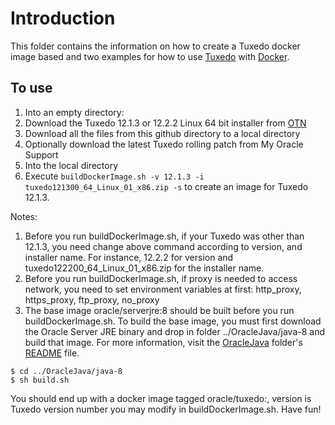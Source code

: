 # Introduction
This folder contains the information on how to create a Tuxedo docker image based and two examples for how to use [Tuxedo](http://oracle.com/tuxedo) with [Docker](https://www.docker.com/).

## To use
1. Into an empty directory:
  1. Download the Tuxedo 12.1.3 or 12.2.2 Linux 64 bit installer from [OTN](http://www.oracle.com/technetwork/middleware/tuxedo/downloads/index.html)
  2. Download all the files from this github directory to a local directory
  3. Optionally download the latest Tuxedo rolling patch from My Oracle Support
2. Into the local directory
3. Execute ``buildDockerImage.sh -v 12.1.3 -i tuxedo121300_64_Linux_01_x86.zip -s`` to create an image for Tuxedo 12.1.3.

Notes:
   1. Before you run buildDockerImage.sh, if your Tuxedo was other than 12.1.3, you need change above command according to version, and installer name. For instance, 12.2.2 for version and tuxedo122200_64_Linux_01_x86.zip for the installer name.
   2. Before you run buildDockerImage.sh, if proxy is needed to access network, you need to set environment variables at first: http_proxy, https_proxy, ftp_proxy, no_proxy
   3. The base image oracle/serverjre:8 should be built before you run buildDockerImage.sh. To build the base image, you must first download the Oracle Server JRE binary and drop in folder ../OracleJava/java-8 and build that image. For more information, visit the [OracleJava](https://github.com/oracle/docker-images/blob/master/OracleJava) folder's [README](https://github.com/oracle/docker-images/blob/master/OracleJava/README.md) file.

    $ cd ../OracleJava/java-8
    $ sh build.sh


You should end up with a docker image tagged oracle/tuxedo:<version>, version is Tuxedo version number you may modify in buildDockerImage.sh.
Have fun!



